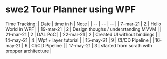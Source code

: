 # swe2 Tour Planner using WPF

Time Tracking:
| Date      | time in h | Note                                          |
| --        | --        | --                                            |
| 7-mar-21  | 2         | Hello World in WPF                            |
| 19-mar-21 | 2         | Design thoughs / understanding MVVM           |
| 21-mar-21 | 2         | DAL PoC                                       |
| 22-mar-21 | 2         | Created UI without bindings                   |
| 14-may-21 | 4         | Wpf + layer tutorial                          |
| 15-may-21 | 9         | CI/CD Pipeline                                |
| 16-may-21 | 6         | CI/CD Pipeline                                |
| 17-may-21 | 3         | started from scrath with propper architecture |

